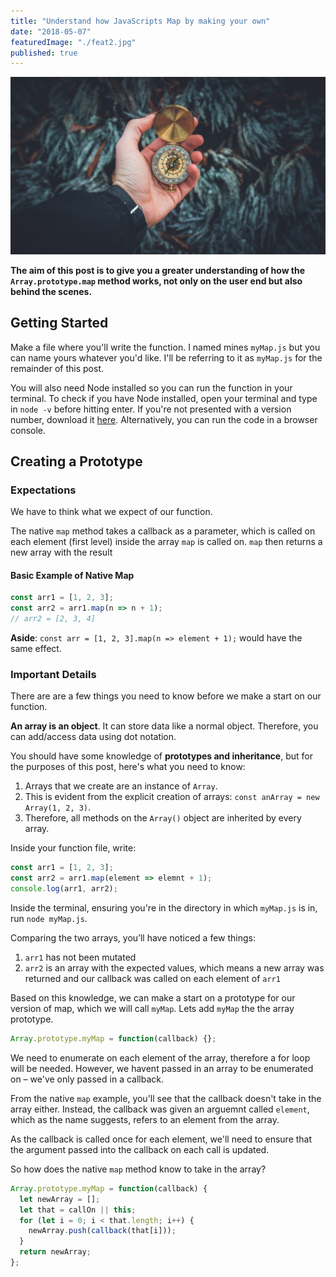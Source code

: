 ```yaml
---
title: "Understand how JavaScripts Map by making your own"
date: "2018-05-07"
featuredImage: "./feat2.jpg"
published: true
---
```


![Featured Image](./feat2.jpg)

**The aim of this post is to give you a greater understanding of how the `Array.prototype.map` method works, not only on the user end but also behind the scenes.**

## Getting Started

Make a file where you'll write the function. I named mines `myMap.js` but you can name yours whatever you'd like. I'll be referring to it as `myMap.js` for the remainder of this post.

You will also need Node installed so you can run the function in your terminal. To check if you have Node installed, open your terminal and type in `node -v` before hitting enter. If you're not presented with a version number, download it [here](https://nodejs.org/). Alternatively, you can run the code in a browser console.

## Creating a Prototype

### Expectations

We have to think what we expect of our function.

The native `map` method takes a callback as a parameter, which is called on each element (first level) inside the array `map` is called on. `map` then returns a new array with the result

#### Basic Example of Native Map

```javascript
const arr1 = [1, 2, 3];
const arr2 = arr1.map(n => n + 1);
// arr2 = [2, 3, 4]
```

**Aside**: `const arr = [1, 2, 3].map(n => element + 1);` would have the same effect.

### Important Details

There are are a few things you need to know before we make a start on our function.

**An array is an object**. It can store data like a normal object. Therefore, you can add/access data using dot notation.

You should have some knowledge of **prototypes and inheritance**, but for the purposes of this post, here's what you need to know:

1.  Arrays that we create are an instance of `Array`.
2.  This is evident from the explicit creation of arrays: `const anArray = new Array(1, 2, 3)`.
3.  Therefore, all methods on the `Array()` object are inherited by every array.

Inside your function file, write:

```javascript
const arr1 = [1, 2, 3];
const arr2 = arr1.map(element => elemnt + 1);
console.log(arr1, arr2);
```

Inside the terminal, ensuring you're in the directory in which `myMap.js` is in, run `node myMap.js`.

Comparing the two arrays, you’ll have noticed a few things:

1.  `arr1` has not been mutated
2.  `arr2` is an array with the expected values, which means a new array was returned and our callback was called on each element of `arr1`

Based on this knowledge, we can make a start on a prototype for our version of map, which we will call `myMap`. Lets add `myMap` the the array prototype.

```javascript
Array.prototype.myMap = function(callback) {};
```

We need to enumerate on each element of the array, therefore a for loop will be needed. However, we havent passed in an array to be enumerated on – we've only passed in a callback.

From the native `map` example, you'll see that the callback doesn't take in the array either. Instead, the callback was given an arguemnt called `element`, which as the name suggests, refers to an element from the array.

As the callback is called once for each element, we'll need to ensure that the argument passed into the callback on each call is updated.

So how does the native `map` method know to take in the array?

```javascript
Array.prototype.myMap = function(callback) {
  let newArray = [];
  let that = callOn || this;
  for (let i = 0; i < that.length; i++) {
    newArray.push(callback(that[i]));
  }
  return newArray;
};
```
